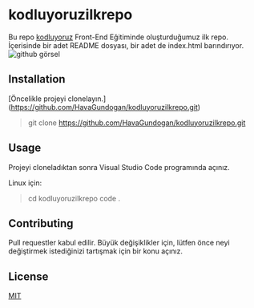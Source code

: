 # kodluyoruzilkrepo
Bu repo [kodluyoruz](https://kodluyoruz.org/tr) Front-End Eğitiminde oluşturduğumuz ilk repo. İçerisinde bir adet README dosyası, bir adet de index.html barındırıyor.
![github görsel](https://github.com/HavaGundogan/kodluyoruzilkrepo)
## Installation
[Öncelikle projeyi clonelayın.] (https://github.com/HavaGundogan/kodluyoruzilkrepo.git)
>git clone https://github.com/HavaGundogan/kodluyoruzilkrepo.git
## Usage
Projeyi cloneladıktan sonra Visual Studio Code programında açınız.

Linux için:
> cd kodluyoruzilkrepo code .
## Contributing
Pull requestler kabul edilir. Büyük değişiklikler için, lütfen önce neyi değiştirmek istediğinizi tartışmak için bir konu açınız.
## License
[MIT](https://choosealicense.com/licenses/mit/)